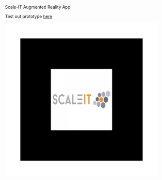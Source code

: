 Scale-IT Augmented Reality App

Test out prototype [here](https://matthiasschedel.github.io/ar_app_scale_it/)

![alt text](/Marker.png)